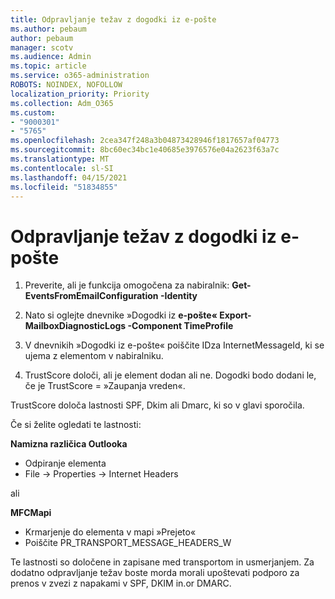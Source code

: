 ```yaml
---
title: Odpravljanje težav z dogodki iz e-pošte
ms.author: pebaum
author: pebaum
manager: scotv
ms.audience: Admin
ms.topic: article
ms.service: o365-administration
ROBOTS: NOINDEX, NOFOLLOW
localization_priority: Priority
ms.collection: Adm_O365
ms.custom:
- "9000301"
- "5765"
ms.openlocfilehash: 2cea347f248a3b04873428946f1817657af04773
ms.sourcegitcommit: 8bc60ec34bc1e40685e3976576e04a2623f63a7c
ms.translationtype: MT
ms.contentlocale: sl-SI
ms.lasthandoff: 04/15/2021
ms.locfileid: "51834855"
---
```

# <a name="troubleshooting-events-from-email"></a>Odpravljanje težav z dogodki iz e-pošte

1. Preverite, ali je funkcija omogočena za nabiralnik: **Get-EventsFromEmailConfiguration -Identity <mailbox>**

2. Nato si oglejte dnevnike »Dogodki iz **e-pošte« Export-MailboxDiagnosticLogs <mailbox> -Component TimeProfile**

3. V dnevnikih »Dogodki iz e-pošte« poiščite IDza InternetMessageId, ki se ujema z elementom v nabiralniku.  

4. TrustScore določi, ali je element dodan ali ne. Dogodki bodo dodani le, če je TrustScore = »Zaupanja vreden«.

TrustScore določa lastnosti SPF, Dkim ali Dmarc, ki so v glavi sporočila.

Če si želite ogledati te lastnosti:

**Namizna različica Outlooka**

- Odpiranje elementa
- File -> Properties -> Internet Headers

ali

**MFCMapi**

- Krmarjenje do elementa v mapi »Prejeto«
- Poiščite PR_TRANSPORT_MESSAGE_HEADERS_W

Te lastnosti so določene in zapisane med transportom in usmerjanjem. Za dodatno odpravljanje težav boste morda morali upoštevati podporo za prenos v zvezi z napakami v SPF, DKIM in.or DMARC.